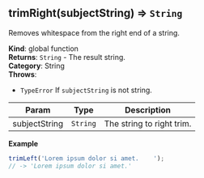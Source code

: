 <a name="trimRight"></a>

## trimRight(subjectString) ⇒ <code>String</code>
Removes whitespace from the right end of a string.

**Kind**: global function  
**Returns**: <code>String</code> - The result string.  
**Category**: String  
**Throws**:

- <code>TypeError</code> If `subjectString` is not string.


| Param | Type | Description |
| --- | --- | --- |
| subjectString | <code>String</code> | The string to right trim. |

**Example**  
```js
trimLeft('Lorem ipsum dolor si amet.    ');
// -> 'Lorem ipsum dolor si amet.'
```
